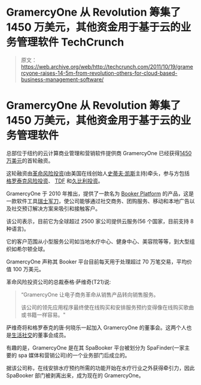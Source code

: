 # GramercyOne 从 Revolution 筹集了 1450 万美元，其他资金用于基于云的业务管理软件 TechCrunch

> 原文：<https://web.archive.org/web/http://techcrunch.com/2011/10/19/gramercyone-raises-14-5m-from-revolution-others-for-cloud-based-business-management-software/>

# GramercyOne 从 Revolution 筹集了 1450 万美元，其他资金用于基于云的业务管理软件

总部位于纽约的云计算商业管理和营销软件提供商 GramercyOne 已经获得[1450 万美元](https://web.archive.org/web/20230204124326/http://www.crunchbase.com/company/gramercyone)的首轮融资。

这轮融资由[革命风险投资](https://web.archive.org/web/20230204124326/http://www.crunchbase.com/company/revolution)(由美国在线创始人[史蒂夫·凯斯](https://web.archive.org/web/20230204124326/http://www.crunchbase.com/person/steve-case)主持)牵头，参与方包括[格罗泰克风险投资](https://web.archive.org/web/20230204124326/http://www.crunchbase.com/financial-organization/grotech-ventures)、 [TDF](https://web.archive.org/web/20230204124326/http://www.crunchbase.com/financial-organization/tdf-fund-telecommunications-development) 和[久比利投资](https://web.archive.org/web/20230204124326/http://www.crunchbase.com/company/jubilee-investments)。

GramercyOne 于 2010 年推出，提供了一款名为 [Booker Platform](https://web.archive.org/web/20230204124326/http://www.gramercyone.com/industries/) 的产品，这是一款软件工具[瑞士军刀](https://web.archive.org/web/20230204124326/http://www.gramercyone.com/features/)，使公司能够通过社交商务、团购服务、移动和本地广告以及社交预订解决方案来吸引和接触客户。

该公司表示，目前它为全球超过 2500 家公司提供云服务(56 个国家，目前支持 8 种语言)。

它的客户范围从小型服务公司如当地水疗中心、健身中心、美容院等等，到大型组织如希尔顿全球。

GramercyOne 声称其 Booker 平台目前每天用于处理超过 70 万笔交易，平均价值 100 万美元。

革命风险投资公司的总裁泰格·萨维奇(T21)说:

> “GramercyOne 让电子商务革命从销售产品转向销售服务。
> 
> 该公司的领先应用程序最终使在线购买和安排服务预约变得像在线购买歌曲或书籍一样容易。"

萨维奇将和格罗泰克的唐·何晓乐一起加入 GramercyOne 的董事会。这两个人也是[生活社交](https://web.archive.org/web/20230204124326/http://www.crunchbase.com/company/livingsocial)的董事会成员。

有趣的是，GramercyOne 是在其 SpaBooker 平台被划分为 SpaFinder(一家主要的 spa 媒体和营销公司)的一个业务部门后成立的。

据该公司称，在线安排水疗预约所需的功能开始在水疗行业之外获得牵引力，因此 SpaBooker 部门被剥离出来，成为现在的 GramercyOne。